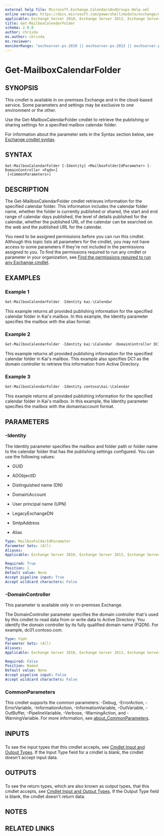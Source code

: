 ```yaml
---
external help file: Microsoft.Exchange.CalendarsAndGroups-Help.xml
online version: https://docs.microsoft.com/powershell/module/exchange/mailboxes/get-mailboxcalendarfolder
applicable: Exchange Server 2010, Exchange Server 2013, Exchange Server 2016, Exchange Server 2019, Exchange Online
title: Get-MailboxCalendarFolder
schema: 2.0.0
author: chrisda
ms.author: chrisda
ms.reviewer:
monikerRange: "exchserver-ps-2010 || exchserver-ps-2013 || exchserver-ps-2016 || exchserver-ps-2019 || exchonline-ps"
---
```


# Get-MailboxCalendarFolder

## SYNOPSIS
This cmdlet is available in on-premises Exchange and in the cloud-based service. Some parameters and settings may be exclusive to one environment or the other.

Use the Get-MailboxCalendarFolder cmdlet to retrieve the publishing or sharing settings for a specified mailbox calendar folder.

For information about the parameter sets in the Syntax section below, see [Exchange cmdlet syntax](https://docs.microsoft.com/powershell/exchange/exchange-server/exchange-cmdlet-syntax).

## SYNTAX

```
Get-MailboxCalendarFolder [-Identity] <MailboxFolderIdParameter> [-DomainController <Fqdn>]
 [<CommonParameters>]
```

## DESCRIPTION
The Get-MailboxCalendarFolder cmdlet retrieves information for the specified calendar folder. This information includes the calendar folder name, whether the folder is currently published or shared, the start and end range of calendar days published, the level of details published for the calendar, whether the published URL of the calendar can be searched on the web and the published URL for the calendar.

You need to be assigned permissions before you can run this cmdlet. Although this topic lists all parameters for the cmdlet, you may not have access to some parameters if they're not included in the permissions assigned to you. To find the permissions required to run any cmdlet or parameter in your organization, see [Find the permissions required to run any Exchange cmdlet](https://docs.microsoft.com/powershell/exchange/exchange-server/find-exchange-cmdlet-permissions).

## EXAMPLES

### Example 1
```powershell
Get-MailboxCalendarFolder -Identity kai:\Calendar
```

This example returns all provided publishing information for the specified calendar folder in Kai's mailbox. In this example, the Identity parameter specifies the mailbox with the alias format.

### Example 2
```powershell
Get-MailboxCalendarFolder -Identity kai:\Calendar -DomainController DC1
```

This example returns all provided publishing information for the specified calendar folder in Kai's mailbox. This example also specifies DC1 as the domain controller to retrieve this information from Active Directory.

### Example 3
```powershell
Get-MailboxCalendarFolder -Identity contoso\kai:\Calendar
```

This example returns all provided publishing information for the specified calendar folder in Kai's mailbox. In this example, the Identity parameter specifies the mailbox with the domain\\account format.

## PARAMETERS

### -Identity
The Identity parameter specifies the mailbox and folder path or folder name to the calendar folder that has the publishing settings configured. You can use the following values:

- GUID

- ADObjectID

- Distinguished name (DN)

- Domain\\Account

- User principal name (UPN)

- LegacyExchangeDN

- SmtpAddress

- Alias

```yaml
Type: MailboxFolderIdParameter
Parameter Sets: (All)
Aliases:
Applicable: Exchange Server 2010, Exchange Server 2013, Exchange Server 2016, Exchange Server 2019, Exchange Online

Required: True
Position: 1
Default value: None
Accept pipeline input: True
Accept wildcard characters: False
```

### -DomainController
This parameter is available only in on-premises Exchange.

The DomainController parameter specifies the domain controller that's used by this cmdlet to read data from or write data to Active Directory. You identify the domain controller by its fully qualified domain name (FQDN). For example, dc01.contoso.com.

```yaml
Type: Fqdn
Parameter Sets: (All)
Aliases:
Applicable: Exchange Server 2010, Exchange Server 2013, Exchange Server 2016, Exchange Server 2019

Required: False
Position: Named
Default value: None
Accept pipeline input: False
Accept wildcard characters: False
```

### CommonParameters
This cmdlet supports the common parameters: -Debug, -ErrorAction, -ErrorVariable, -InformationAction, -InformationVariable, -OutVariable, -OutBuffer, -PipelineVariable, -Verbose, -WarningAction, and -WarningVariable. For more information, see [about_CommonParameters](https://go.microsoft.com/fwlink/p/?LinkID=113216).

## INPUTS

###  
To see the input types that this cmdlet accepts, see [Cmdlet Input and Output Types](https://go.microsoft.com/fwlink/p/?LinkId=616387). If the Input Type field for a cmdlet is blank, the cmdlet doesn't accept input data.

## OUTPUTS

###  
To see the return types, which are also known as output types, that this cmdlet accepts, see [Cmdlet Input and Output Types](https://go.microsoft.com/fwlink/p/?LinkId=616387). If the Output Type field is blank, the cmdlet doesn't return data.

## NOTES

## RELATED LINKS
